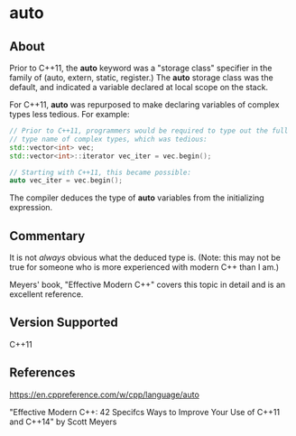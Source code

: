 # auto

## About

Prior to C++11, the **auto** keyword was a "storage class" specifier in the
family of (auto, extern, static, register.) The **auto** storage class was
the default, and indicated a variable declared at local scope on the stack.

For C++11, **auto** was repurposed to make declaring variables of complex
types less tedious. For example:

```C++
// Prior to C++11, programmers would be required to type out the full
// type name of complex types, which was tedious:
std::vector<int> vec;
std::vector<int>::iterator vec_iter = vec.begin();

// Starting with C++11, this became possible:
auto vec_iter = vec.begin();

```

The compiler deduces the type of **auto** variables from the initializing
expression.

## Commentary

It is not *always* obvious what the deduced type is. (Note: this may not
be true for someone who is more experienced with modern C++ than I am.)

Meyers' book, "Effective Modern C++" covers this topic in detail and is an
excellent reference.

## Version Supported
C++11

## References
https://en.cppreference.com/w/cpp/language/auto

"Effective Modern C++: 42 Specifcs Ways to Improve Your Use of C++11 and C++14" by Scott Meyers
